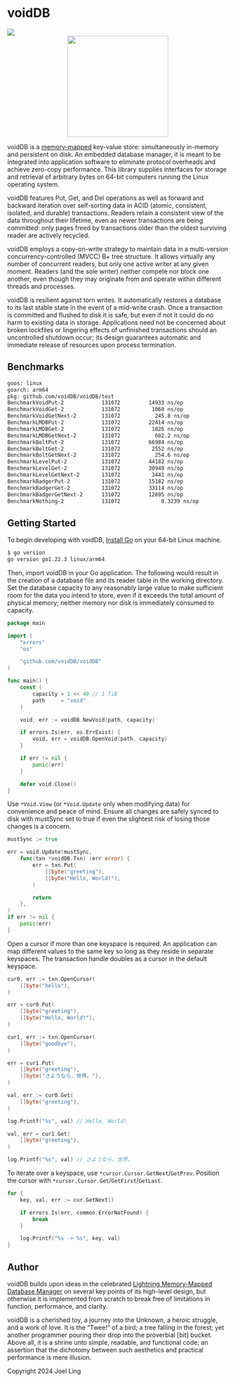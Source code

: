 # voidDB

<a href="https://pkg.go.dev/github.com/voidDB/voidDB">
  <img src="https://pkg.go.dev/badge/github.com/voidDB/voidDB.svg" />
</a>
<div align="center">
  <img src="https://github.com/voidDB.png" width="230" />
</div>

voidDB is a [memory-mapped](https://man7.org/linux/man-pages/man2/mmap.2.html)
key-value store: simultaneously in-memory and persistent on disk. An embedded
database manager, it is meant to be integrated into application software to
eliminate protocol overheads and achieve zero-copy performance. This library
supplies interfaces for storage and retrieval of arbitrary bytes on 64-bit
computers running the Linux operating system.

voidDB features Put, Get, and Del operations as well as forward and backward
iteration over self-sorting data in ACID (atomic, consistent, isolated, and
durable) transactions. Readers retain a consistent view of the data
throughout their lifetime, even as newer transactions are being committed:
only pages freed by transactions older than the oldest surviving reader are
actively recycled.

voidDB employs a copy-on-write strategy to maintain data in a multi-version
concurrency-controlled (MVCC) B+ tree structure. It allows virtually any
number of concurrent readers, but only one active writer at any given
moment. Readers (and the sole writer) neither compete nor block one another,
even though they may originate from and operate within different threads and
processes.

voidDB is resilient against torn writes. It automatically restores a
database to its last stable state in the event of a mid-write crash. Once a
transaction is committed and flushed to disk it is safe, but even if not it
could do no harm to existing data in storage. Applications need not be
concerned about broken lockfiles or lingering effects of unfinished
transactions should an uncontrolled shutdown occur; its design guarantees
automatic and immediate release of resources upon process termination.

## Benchmarks

```txt
goos: linux
goarch: arm64
pkg: github.com/voidDB/voidDB/test
BenchmarkVoidPut-2         	  131072	     14933 ns/op
BenchmarkVoidGet-2         	  131072	      1060 ns/op
BenchmarkVoidGetNext-2     	  131072	       245.8 ns/op
BenchmarkLMDBPut-2         	  131072	     22414 ns/op
BenchmarkLMDBGet-2         	  131072	      1826 ns/op
BenchmarkLMDBGetNext-2     	  131072	       602.2 ns/op
BenchmarkBoltPut-2         	  131072	     66984 ns/op
BenchmarkBoltGet-2         	  131072	      2552 ns/op
BenchmarkBoltGetNext-2     	  131072	       254.6 ns/op
BenchmarkLevelPut-2        	  131072	     44182 ns/op
BenchmarkLevelGet-2        	  131072	     30949 ns/op
BenchmarkLevelGetNext-2    	  131072	      3441 ns/op
BenchmarkBadgerPut-2       	  131072	     15182 ns/op
BenchmarkBadgerGet-2       	  131072	     33114 ns/op
BenchmarkBadgerGetNext-2   	  131072	     12895 ns/op
BenchmarkNothing-2         	  131072	         0.3239 ns/op
```

## Getting Started

To begin developing with voidDB, [Install Go](https://go.dev/doc/install) on
your 64-bit Linux machine.

```bash
$ go version
go version go1.22.3 linux/arm64
```

Then, import voidDB in your Go application. The following would result in
the creation of a database file and its reader table in the working
directory. Set the database capacity to any reasonably large value to make
sufficient room for the data you intend to store, even if it exceeds the
total amount of physical memory; neither memory nor disk is immediately
consumed to capacity.

```go
package main

import (
	"errors"
	"os"

	"github.com/voidDB/voidDB"
)

func main() {
	const (
		capacity = 1 << 40 // 1 TiB
		path     = "void"
	)

	void, err := voidDB.NewVoid(path, capacity)

	if errors.Is(err, os.ErrExist) {
		void, err = voidDB.OpenVoid(path, capacity)
	}

	if err != nil {
		panic(err)
	}

	defer void.Close()
}
```

Use `*Void.View` (or `*Void.Update` only when modifying data) for
convenience and peace of mind. Ensure all changes are safely synced to disk
with mustSync set to true if even the slightest risk of losing those changes
is a concern.

```go
mustSync := true

err = void.Update(mustSync,
	func(txn *voidDB.Txn) (err error) {
		err = txn.Put(
			[]byte("greeting"),
			[]byte("Hello, World!"),
		)

		return
	},
)
if err != nil {
	panic(err)
}
```

Open a cursor if more than one keyspace is required. An application can map
different values to the same key so long as they reside in separate
keyspaces. The transaction handle doubles as a cursor in the default
keyspace.

```go
cur0, err := txn.OpenCursor(
	[]byte("hello"),
)

err = cur0.Put(
	[]byte("greeting"),
	[]byte("Hello, World!"),
)

cur1, err := txn.OpenCursor(
	[]byte("goodbye"),
)

err = cur1.Put(
	[]byte("greeting"),
	[]byte("さようなら、世界。"),
)

val, err := cur0.Get(
	[]byte("greeting"),
)

log.Printf("%s", val) // Hello, World!

val, err = cur1.Get(
	[]byte("greeting"),
)

log.Printf("%s", val) // さようなら、世界。
```

To iterate over a keyspace, use `*cursor.Cursor.GetNext`/`GetPrev`. Position
the cursor with `*cursor.Cursor.Get`/`GetFirst`/`GetLast`.

```go
for {
	key, val, err := cur.GetNext()

	if errors.Is(err, common.ErrorNotFound) {
		break
	}

	log.Printf("%s -> %s", key, val)
}
```

## Author

voidDB builds upon ideas in the celebrated [Lightning Memory-Mapped Database
Manager](http://www.lmdb.tech/doc/) on several key points of its high-level
design, but otherwise it is implemented from scratch to break free of
limitations in function, performance, and clarity.

voidDB is a cherished toy, a journey into the Unknown, a heroic struggle,
and a work of love. It is the “Twee!” of a bird; a tree falling in the
forest; yet another programmer pouring their drop into the proverbial [bit]
bucket. Above all, it is a shrine unto simple, readable, and functional
code; an assertion that the dichotomy between such aesthetics and practical
performance is mere illusion.

Copyright 2024 Joel Ling
